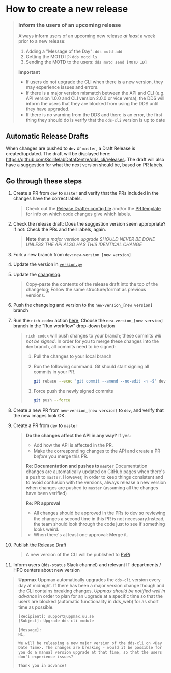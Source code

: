# How to create a new release

> ### Inform the users of an upcoming release
>
> Always inform users of an upcoming new release _at least_ a week prior to a new release:
>
> 1. Adding a "Message of the Day": `dds motd add`
> 2. Getting the MOTD ID: `dds motd ls`
> 3. Sending the MOTD to the users: `dds motd send [MOTD ID]`
>
> **Important**
>
> - If users do not upgrade the CLI when there is a new version, they may experience issues and errors.
> - If there is a major version mismatch between the API and CLI (e.g. API version 1.0.0 and CLI version 2.0.0 or vice versa), the DDS will inform the users that they are blocked from using the DDS until they have upgraded.
> - If there is no warning from the DDS and there is an error, the first thing they should do is verify that the `dds-cli` version is up to date

## Automatic Release Drafts

When changes are pushed to `dev` or `master`, a Draft Release is created/updated. The draft will be displayed here: https://github.com/ScilifelabDataCentre/dds_cli/releases. The draft will also have a suggestion for what the next version should be, based on PR labels.

## Go through these steps

1. Create a PR from `dev` to `master` and verify that the PRs included in the changes have the correct labels.

   > Check out the [Release Drafter config file](../../.github/release-drafter.yml) and/or the [PR template](../../.github/pull_request_template.md) for info on which code changes give which labels.

2. Check the release draft: Does the suggestion version seem appropriate? If not: Check the PRs and their labels, again.

   > **Note** that a _major version upgrade SHOULD NEVER BE DONE UNLESS THE API ALSO HAS THIS IDENTICAL CHANGE_

3. Fork a new branch from `dev`: `new-version_[new version]`
4. Update the version in [`version.py`](../../dds_cli/version.py)
5. Update the [changelog](../../CHANGELOG.rst).

   > Copy-paste the contents of the release draft into the top of the changelog; Follow the same structure/format as previous versions.

6. Push the changelog and version to the `new-version_[new version]` branch
7. Run the `rich-codex` action [here](https://github.com/ScilifelabDataCentre/dds_cli/actions/workflows/rich-codex-cli.yml); Choose the `new-version_[new version]` branch in the "Run workflow" drop-down button

   > `rich-codex` will push changes to your branch; these commits _will not be signed_. In order for you to merge these changes into the `dev` branch, all commits need to be signed:
   >
   > 1. Pull the changes to your local branch
   > 2. Run the following command. Git should start signing all commits in your PR.
   >
   >    ```bash
   >    git rebase --exec 'git commit --amend --no-edit -n -S' dev
   >    ```
   >
   > 3. Force push the newly signed commits
   >
   >    ```bash
   >    git push --force
   >    ```

8. Create a new PR from `new-version_[new version]` to `dev`, and verify that the new images look OK.
9. Create a PR from `dev` to `master`

   > **Do the changes affect the API in any way?**
   > If yes:
   >
   > - Add how the API is affected in the PR.
   > - Make the corresponding changes to the API and create a PR _before_ you merge this PR.
   >
   > **Re: Documentation and pushes to `master`**
   > Documentation changes are automatically updated on GitHub pages when there's a push to `master`. However, in order to keep things consistent and to avoid confusion with the versions, always release a new version when changes are pushed to `master` (assuming all the changes have been verified)
   >
   > **Re: PR approval**
   >
   > - All changes should be approved in the PRs to dev so reviewing the changes a second time in this PR is not necessary.Instead, the team should look through the code just to see if something looks weird.
   > - When there's at least one approval: Merge it.

10. [Publish the Release Draft](https://github.com/ScilifelabDataCentre/dds_cli/releases)

    > A new version of the CLI will be published to [PyPi](https://pypi.org/project/dds-cli/)

11. Inform users (`dds-status` Slack channel) and relevant IT departments / HPC centers about new version

> **Uppmax**
> Uppmax automatically upgrades the `dds-cli` version every day at midnight.
> If there has been a major version change though and the CLI contains breaking changes, _Uppmax should be notified well in advance_ in order to plan for an upgrade at a specific time so that the users are blocked (automatic functionality in dds_web) for as short time as possible.
>
> ```
> [Recipient]: support@uppmax.uu.se
> [Subject]: Upgrade dds-cli module
>
> [Message]:
> Hi,
>
> We will be releasing a new major version of the dds-cli on <Day Date Time>. The changes are breaking - would it be possible for you do a manual version upgrade at that time, so that the users don't experience issues?
>
> Thank you in advance!
> ```

